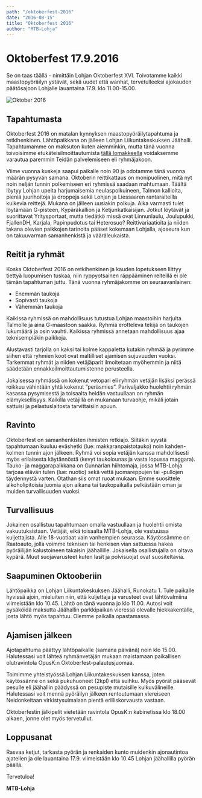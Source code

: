 ```yaml
---
path: "/oktoberfest-2016"
date: "2016-08-15"
title: "Oktoberfest 2016"
author: "MTB-Lohja"
---
```

# Oktoberfest 17.9.2016

Se on taas täällä - nimittäin Lohjan Oktoberfest XVI. Toivotamme kaikki maastopyöräilyn ystävät, sekä uudet että wanhat, tervetulleeksi ajokauden päätösajoon Lohjalle lauantaina 17.9. klo 11.00-15.00.

![Oktober 2016](/img/oktober-2016-kutsu.jpg)

## Tapahtumasta

Oktoberfest 2016 on matalan kynnyksen maastopyöräilytapahtuma ja retkihenkinen. Lähtöpaikkana on jälleen Lohjan Liikuntakeskuksen Jäähalli. Tapahtumamme on maksuton kuten aiemminkin, mutta tänä vuonna toivoisimme etukäteisilmoittautumista [tällä lomakkeella](https://goo.gl/forms/S2xBCxaNgqnu2gMc2) voidaksemme varautua paremmin Teidän palvelemiseen eli ryhmäjakoon.

Viime vuonna kuskeja saapui paikalle noin 90 ja odotamme tänä vuonna määrän pysyvän samana. Oktoberin reittikattaus on monipuolinen, mitä nyt noin neljän tunnin polkemiseen eri ryhmissä saadaan mahtumaan. Täältä löytyy Lohjan upeita harjumaisemia neulaspolkuineen, Talmon kallioita, pieniä juurihoitoja ja droppeja sekä Lohjan ja Liessaaren rantaraiteilla kulkevia reittejä. Mukana on jälleen uusiakin polkuja. Aika varmasti tulet löytämään G-pisteen, Kypäräkallion ja Ketjunkatkaisijan. Jotkut löytävät ja suorittavat Yritysportaat, mutta tiedätkö missä ovat Linnunlaulu, Joulupukki, FjallenDH, Karjala, Papinpudotus tai Heterosuo? Reittivariaatioita ja niiden takana olevien paikkojen tarinoita pääset kokemaan Lohjalla, ajoseura kun on takuuvarman samanhenkistä ja vääräleukaista.

## Reitit ja ryhmät

Koska Oktoberfest 2016 on retkihenkinen ja kauden lopetukseen liittyy tiettyä luopumisen tuskaa, niin ryppyotsainen räppääminen reiteillä ei ole tämän tapahtuman juttu. Tänä vuonna ryhmäjakomme on seuraavanlainen:

- Enemmän taukoja
- Sopivasti taukoja
- Vähemmän taukoja

Kaikissa ryhmissä on mahdollisuus tutustua Lohjan maastoihin harjulta Talmolle ja aina G-maastoon saakka. Ryhmiä erotteleva tekijä on taukojen lukumäärä ja osin vauhti. Kaikissa ryhmissä annetaan mahdollisuus ajaa teknisempiäkin paikkoja.

Alustavasti tarjolla on kaksi tai kolme kappaletta kutakin ryhmää ja pyrimme siihen että ryhmien koot ovat maltilliset ajamisen sujuvuuden vuoksi. Tarkemmat ryhmät ja niiden vetäjäparit ilmoitetaan myöhemmin ja niitä säädetään ennakkoilmoittautumistenne perusteella.

Jokaisessa ryhmässä on kokenut vetopari eli ryhmän vetäjän lisäksi perässä roikkuu vähintään yhtä kokenut ”peräsmies”. Parivaljakko huolehtii ryhmän kasassa pysymisestä ja toisaalta heidän vastuullaan on ryhmän elämyksellisyys. Kaikilla vetäjillä on mukanaan turvaohje, mikäli jotain sattuisi ja pelastuslaitosta tarvittaisiin apuun.

## Ravinto

Oktoberfest on samanhenkisten ihmisten retkiajo. Siitäkin syystä tapahtumaan kuuluu eväshetki (lue: makkaranpaistotauko) noin kahden-kolmen tunnin ajon jälkeen. Ryhmä voi sopia vetäjän kanssa mahdollisesti myös erilaisesta käytännöstä (kevyt taukolounas ja vasta lopussa maggara). Tauko- ja maggarapaikkana on Gunnarlan hiihtomaja, jossa MTB-Lohja tarjoaa elävän tulen (lue: nuotio) sekä vettä juomareppujen tai -pullojen täydennystä varten. Otathan siis omat ruoat mukaan. Emme suosittele alkoholipitoisia juomia ajon aikana tai taukopaikalla pelkästään oman ja muiden turvallisuuden vuoksi.

## Turvallisuus

Jokainen osallistuu tapahtumaan omalla vastuullaan ja huolehtii omista vakuutuksistaan. Vetäjät, eikä toisaalta MTB-Lohja, ole vastuussa kuljettajista. Alle 18-vuotiaat vain vanhempien seurassa. Käytössämme on Raatoauto, jolla voimme teknisen tai henkisen vian sattuessa hakea pyöräilijän kalustoineen takaisin jäähallille. Jokaisella osallistujalla on oltava kypärä. Muut suojavarusteet kuten lasit ja polvisuojat ovat suositeltavia.

## Saapuminen Oktooberiin

Lähtöpaikka on Lohjan Liikuntakeskuksen Jäähalli, Runokatu 1. Tule paikalle hyvissä ajoin, mieluiten niin, että kuljettaja ja varusteet ovat lähtövalmiina viimeistään klo 10.45. Lähtö on tänä vuonna jo klo 11.00. Autosi voit pysäköidä maksutta Jäähallin parkkipaikan vieressä olevalle hiekkakentälle, josta lähtö myös tapahtuu. Olemme paikalla opastamassa.

## Ajamisen jälkeen

Ajotapahtuma päättyy lähtöpaikalle (samana päivänä) noin klo 15.00. Halutessasi voit lähteä ryhmänvetäjän mukaan maistamaan paikallisen olutravintola OpusK:n Oktoberfest-palautusjuomaa.

Toimimme yhteistyössä Lohjan Liikuntakeskuksen kanssa, joten käytössänne on sekä pukuhuoneet (2kpl) että suihku. Myös pyörät pääsevät pesulle eli jäähallin päädyssä on pesupiste mutaisille kulkuvälineille. Halutessasi voit mennä pyöräilyn jälkeen rentoutumaan viereiseen Neidonkeitaan virkistysuimalaan pientä erilliskorvausta vastaan.

Oktoberfestin jälkipelit vietetään ravintola OpusK:n kabinetissa klo 18.00 alkaen, jonne olet myös tervetullut.

## Loppusanat

Rasvaa ketjut, tarkasta pyörän ja renkaiden kunto muidenkin ajonautintoa ajatellen ja ole lauantaina 17.9. viimeistään klo 10.45 Lohjan jäähallilla pyörän päällä.

Tervetuloa!

**MTB-Lohja**